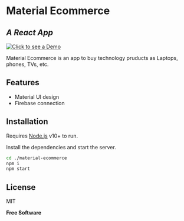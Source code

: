 # Material Ecommerce
## _A React App_
[![Click to see a Demo]()](https://youthful-ritchie-aa8625.netlify.app/category/tvs)

Material Ecommerce is an app to buy technology pruducts as Laptops, phones, TVs, etc.

## Features

- Material UI design
- Firebase connection



## Installation

Requires [Node.js](https://nodejs.org/) v10+ to run.

Install the dependencies and start the server.

```sh
cd ./material-ecommerce
npm i
npm start
```

## License

MIT

**Free Software**

[//]: # (These are reference links used in the body of this note and get stripped out when the markdown processor does its job. There is no need to format nicely because it shouldn't be seen. Thanks SO - http://stackoverflow.com/questions/4823468/store-comments-in-markdown-syntax)

